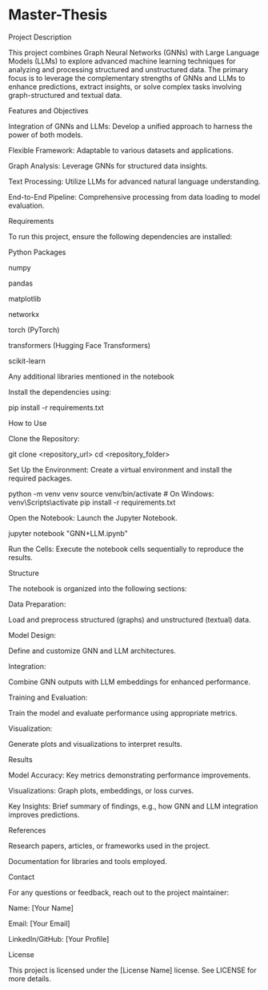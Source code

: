 # Master-Thesis
Project Description

This project combines Graph Neural Networks (GNNs) with Large Language Models (LLMs) to explore advanced machine learning techniques for analyzing and processing structured and unstructured data. The primary focus is to leverage the complementary strengths of GNNs and LLMs to enhance predictions, extract insights, or solve complex tasks involving graph-structured and textual data.

Features and Objectives

Integration of GNNs and LLMs: Develop a unified approach to harness the power of both models.

Flexible Framework: Adaptable to various datasets and applications.

Graph Analysis: Leverage GNNs for structured data insights.

Text Processing: Utilize LLMs for advanced natural language understanding.

End-to-End Pipeline: Comprehensive processing from data loading to model evaluation.

Requirements

To run this project, ensure the following dependencies are installed:

Python Packages

numpy

pandas

matplotlib

networkx

torch (PyTorch)

transformers (Hugging Face Transformers)

scikit-learn

Any additional libraries mentioned in the notebook

Install the dependencies using:

pip install -r requirements.txt

How to Use

Clone the Repository:

git clone <repository_url>
cd <repository_folder>

Set Up the Environment:
Create a virtual environment and install the required packages.

python -m venv venv
source venv/bin/activate  # On Windows: venv\Scripts\activate
pip install -r requirements.txt

Open the Notebook:
Launch the Jupyter Notebook.

jupyter notebook "GNN+LLM.ipynb"

Run the Cells:
Execute the notebook cells sequentially to reproduce the results.

Structure

The notebook is organized into the following sections:

Data Preparation:

Load and preprocess structured (graphs) and unstructured (textual) data.

Model Design:

Define and customize GNN and LLM architectures.

Integration:

Combine GNN outputs with LLM embeddings for enhanced performance.

Training and Evaluation:

Train the model and evaluate performance using appropriate metrics.

Visualization:

Generate plots and visualizations to interpret results.

Results

Model Accuracy: Key metrics demonstrating performance improvements.

Visualizations: Graph plots, embeddings, or loss curves.

Key Insights: Brief summary of findings, e.g., how GNN and LLM integration improves predictions.

References

Research papers, articles, or frameworks used in the project.

Documentation for libraries and tools employed.

Contact

For any questions or feedback, reach out to the project maintainer:

Name: [Your Name]

Email: [Your Email]

LinkedIn/GitHub: [Your Profile]

License

This project is licensed under the [License Name] license. See LICENSE for more details.

